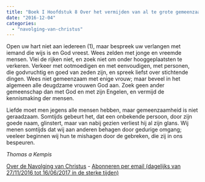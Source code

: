 ```yaml
---
title: "Boek I Hoofdstuk 8 Over het vermijden van al te grote gemeenzaamheid"
date: "2016-12-04"
categories: 
  - "navolging-van-christus"
---
```


Open uw hart niet aan iedereen (1), maar bespreek uw verlangen met iemand die wijs is en God vreest. Wees zelden met jonge en vreemde mensen. Vlei de rijken niet, en zoek niet om onder hooggeplaatsten te verkeren. Verkeer met ootmoedigen en met eenvoudigen, met personen, die godvruchtig en goed van zeden zijn, en spreek liefst over stichtende dingen. Wees niet gemeenzaam met enige vrouw; maar beveel in het algemeen alle deugdzame vrouwen God aan. Zoek geen ander gemeenschap dan met God en met zijn Engelen, en vermijd de kennismaking der mensen.

Liefde moet men jegens alle mensen hebben, maar gemeenzaamheid is niet geraadzaam. Somtijds gebeurt het, dat een onbekende persoon, door zijn goede naam, glinstert, maar van nabij gezien verliest hij al zijn glans. Wij menen somtijds dat wij aan anderen behagen door gedurige omgang; veeleer beginnen wij hun te mishagen door de gebreken, die zij in ons bespeuren.

_Thomas a Kempis_

[Over de Navolging van Christus](/blog/de-navolging-van-christus-in-de-sterke-tijden/) - [Abonneren per email (dagelijks van 27/11/2016 tot 16/06/2017 in de sterke tijden)](http://eepurl.com/cg9VGT)
